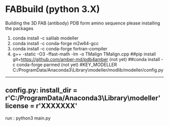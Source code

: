 # FABbuild (python 3.X)
Building the 3D FAB (antibody) PDB form amino sequence
please installing the packages

1. conda install -c salilab modeller
2. conda install -c conda-forge m2w64-gcc
3. conda install -c conda-forge fortran-compiler
4. g++ -static -O3 -ffast-math -lm -o TMalign TMalign.cpp
##pip install git+https://github.com/amber-md/pdb4amber  (not yet)
##conda install -c conda-forge parmed (not yet)
#KEY_MODELLER
C:/ProgramData/Anaconda3\Library\modeller/modlib/modeller/config.py
-------------------------------------------------------------------
config.py:
install_dir = r'C:/ProgramData/Anaconda3\Library\modeller' 
license = r'XXXXXXX' 
-------------------------------------------------------------------

run : python3 main.py
